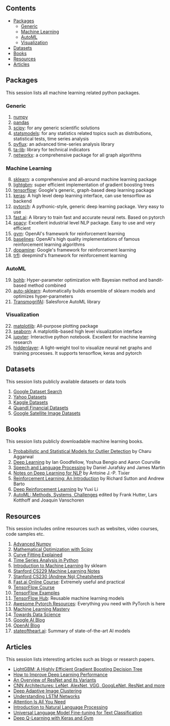 ## Contents
- [Packages](#packages)
  - [Generic](#generic)
  - [Machine Learning](#machine-learning)
  - [AutoML](#automl)
  - [Visualization](#visualization)
- [Datasets](#datasets)
- [Books](#books)
- [Resources](#resources)
- [Articles](#articles)
## Packages
This session lists all machine learning related python packages.
### Generic
1. [numpy](www.numpy.org)
2. [pandas](https://pandas.pydata.org/)
3. [scipy](https://www.scipy.org/): for any generic scientific solutions
4. [statsmodels](https://www.statsmodels.org): for any statistics related topics such as distributions, statistical tests, time series analysis
5. [pyflux](https://pyflux.readthedocs.io): an advanced time-series analysis library
6. [ta-lib](https://github.com/mrjbq7/ta-lib): library for technical indicators
7. [networkx](https://networkx.github.io/): a comprehensive package for all graph algorithms
### Machine Learning
8. [sklearn](https://scikit-learn.org): a comprehensive and all-around machine learning package
9. [lightgbm](https://lightgbm.readthedocs.io): super efficient implementation of gradient boosting trees
10. [tensorflow](https://www.tensorflow.org/): Google's generic, graph-based deep learning package
11. [keras](https://keras.io/): A high level deep learning interface, can use tensorflow as backend
12. [pytorch](https://pytorch.org/): A pythonic-style, generic deep learning package. Very easy to use
13. [fast.ai](https://github.com/fastai/fastai): A library to train fast and accurate neural nets. Based on pytorch
14. [spacy](https://spacy.io/): Excellent industrial level NLP package. Easy to use and very efficient
15. [gym](https://github.com/openai/gym): OpenAI's framework for reinforcement learning
16. [baselines](https://github.com/openai/baselines): OpenAI's high quality implementations of famous reinforcement learning algorithms
17. [dopamine](https://github.com/google/dopamine): Google's framework for reinforcement learning
18. [trfl](https://github.com/deepmind/trfl): deepmind's framework for reinforcement learning
### AutoML
19. [bohb](https://github.com/automl/HpBandSter): Hyper-parameter optimization with Bayesian method and bandit-based method combined
20. [auto-sklearn](https://github.com/automl/auto-sklearn): Automatically builds ensemble of sklearn models and optimizes hyper-parameters
21. [TransmogrifAI](https://github.com/salesforce/TransmogrifAI): Salesforce AutoML library
### Visualization
22. [matplotlib](https://matplotlib.org/): All-purpose plotting package
23. [seaborn](https://seaborn.pydata.org/): A matplotlib-based high level visualization interface
24. [jupyter](jupyter.org/): Interactive python notebook. Excellent for machine learning research
25. [hiddenlayer](https://github.com/waleedka/hiddenlayer): A light-weight tool to visualize neural net graphs and training processes. It supports tensorflow, keras and pytorch
## Datasets
This session lists publicly available datasets or data tools
1. [Google Dataset Search](https://toolbox.google.com/datasetsearch)
2. [Yahoo Datasets](https://webscope.sandbox.yahoo.com/#datasets)
3. [Kaggle Datasets](https://www.kaggle.com/datasets)
4. [Quandl Financial Datasets](https://www.quandl.com/)
5. [Google Satellite Image Datasets](https://cloud.google.com/storage/docs/public-datasets/)
## Books
This session lists publicly downloadable machine learning books.
1. [Probabilistic and Statistical Models for Outlier Detection](https://www.springer.com/cda/content/document/cda_downloaddocument/9783319475776-c1.pdf?SGWID=0-0-45-1597574-p180317591) by Charu Aggarwal
2. [Deep Learning](https://www.deeplearningbook.org/) by Ian Goodfellow, Yoshua Bengio and Aaron Courville
3. [Speech and Language Processing](https://web.stanford.edu/~jurafsky/slp3/ed3book.pdf) by Daniel Jurafsky and James Martin
4. [Notes on Deep Learning for NLP](https://arxiv.org/abs/1808.09772) by Antoine J.-P. Tixier
5. [Reinforcement Learning: An Introduction](http://incompleteideas.net/book/bookdraft2017nov5.pdf) by Richard Sutton and Andrew Barto
6. [Deep Reinforcement Learning](https://arxiv.org/abs/1810.06339) by Yuxi Li
7. [AutoML: Methods, Systems, Challenges](https://www.automl.org/book/) edited by Frank Hutter, Lars Kotthoff and Joaquin Vanschoren
## Resources
This session includes online resources such as websites, video courses, code samples etc.
1. [Advanced Numpy](http://www.scipy-lectures.org/advanced/advanced_numpy/)
2. [Mathematical Optimization with Scipy](http://www.scipy-lectures.org/advanced/mathematical_optimization/index.html)
3. [Curve Fitting Explained](https://www.explainxkcd.com/wiki/index.php/2048:_Curve-Fitting)
4. [Time Series Analysis in Python](http://www.blackarbs.com/blog/time-series-analysis-in-python-linear-models-to-garch/11/1/2016)
5. [Introduction to Machine Learning](https://scikit-learn.org/stable/user_guide.html) by sklearn
6. [Stanford CS229 Machine Learning Notes](https://github.com/afshinea/stanford-cs-229-machine-learning)
7. [Stanford CS230 (Andrew Ng) Cheatsheets](https://stanford.edu/~shervine/teaching/cs-230.html)
8. [Fast.ai Online Course](https://course.fast.ai/): Extremely useful and practical
9. [TensorFlow Course](https://github.com/open-source-for-science/TensorFlow-Course#why-use-tensorflow)
10. [TensorFlow Examples](https://github.com/aymericdamien/TensorFlow-Examples)
11. [TensorFlow Hub](https://www.tensorflow.org/hub/): Reusable machine learning models
12. [Awesome Pytorch Resources](https://github.com/bharathgs/Awesome-pytorch-list): Everything you need with PyTorch is here
13. [Machine Learning Mastery](https://machinelearningmastery.com/)
14. [Towards Data Science](https://towardsdatascience.com/)
15. [Google AI Blog](https://ai.googleblog.com/)
16. [OpenAI Blog](https://blog.openai.com/)
17. [stateoftheart.ai](stateoftheart.ai): Summary of state-of-the-art AI models
## Articles
This session lists interesting articles such as blogs or research papers.
- [LightGBM: A Highly Efficient Gradient Boosting Decision Tree](https://papers.nips.cc/paper/6907-lightgbm-a-highly-efficient-gradient-boosting-decision-tree.pdf)
- [How to Improve Deep Learning Performance](https://machinelearningmastery.com/improve-deep-learning-performance/)
- [An Overview of ResNet and its Variants](https://towardsdatascience.com/an-overview-of-resnet-and-its-variants-5281e2f56035)
- [CNN Architectures: LeNet, AlexNet, VGG, GoogLeNet, ResNet and more](https://medium.com/@sidereal/cnns-architectures-lenet-alexnet-vgg-googlenet-resnet-and-more-666091488df5)
- [Deep Adaptive Image Clustering](http://openaccess.thecvf.com/content_ICCV_2017/papers/Chang_Deep_Adaptive_Image_ICCV_2017_paper.pdf)
- [Understanding LSTM Networks](http://colah.github.io/posts/2015-08-Understanding-LSTMs/)
- [Attention Is All You Need](https://arxiv.org/abs/1706.03762)
- [Introduction to Natural Language Processing](https://blog.algorithmia.com/introduction-natural-language-processing-nlp/)
- [Universal Language Model Fine-tuning for Text Classification](https://arxiv.org/abs/1801.06146)
- [Deep Q-Learning with Keras and Gym](https://keon.io/deep-q-learning/)

